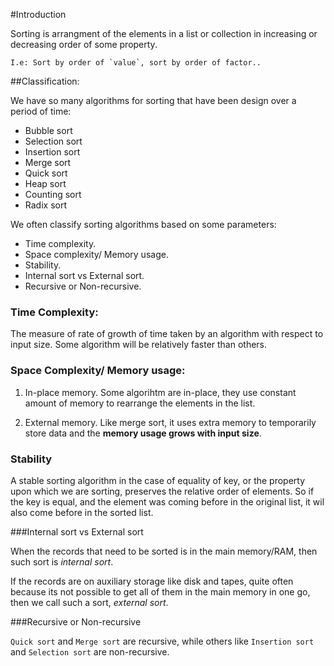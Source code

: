 #Introduction

Sorting is arrangment of the elements in a list or collection in increasing or decreasing
order of some property. 

    I.e: Sort by order of `value`, sort by order of factor..


##Classification:

We have so many algorithms for sorting that have been design over a period of time:
- Bubble sort
- Selection sort
- Insertion sort
- Merge sort
- Quick sort
- Heap sort
- Counting sort
- Radix sort

We often classify sorting algorithms based on some parameters: 
- Time complexity.
- Space complexity/ Memory usage.
- Stability.
- Internal sort vs External sort.
- Recursive or Non-recursive.
	
### Time Complexity: 

The measure of rate of growth of time taken by an algorithm with respect to input size.	Some algorithm will be relatively faster than others.
	
### Space Complexity/ Memory usage:

1. In-place memory. Some algorihtm are in-place, they use constant amount of memory to rearrange the elements in the list.  

2. External memory. Like merge sort, it uses extra memory to temporarily store data and the **memory usage grows with input size**.

### Stability

A stable sorting algorithm in the case of equality of key, or the property upon which we are sorting, preserves the relative order of elements. So if the key is equal, and the element was coming before in the original list, it wil also come before in the sorted list.

###Internal sort vs External sort

When the records that need to be sorted is in the main memory/RAM, then such sort is *internal sort*. 

If the records are on auxiliary storage like disk and tapes, quite often because its not possible to get all of them in the main memory in one go, then we call such a sort, *external sort*.

###Recursive or Non-recursive

`Quick sort` and `Merge sort` are recursive, while others like `Insertion sort` and `Selection sort` are non-recursive.



